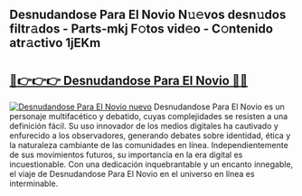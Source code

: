 ## Desnudandose Para El Novio N𝚞𝚎vos desn𝚞dos filtr𝚊dos - Parts-mkj F𝚘tos vid𝚎o - C𝚘ntenido atr𝚊ctivo 1jEKm

# <h2><a href="http://mbavh7.tromn.icu/?c=Desnudandose+Para+El+Novio">🔗👉👉👉 Desnudandose Para El Novio 🔗🔗</a></h2>

[![Desnudandose Para El Novio nuevo](https://i.imgur.com/pEAQMta.gif)](http://mbavh7.tromn.icu/?c=Desnudandose+Para+El+Novio)
Desnudandose Para El Novio es un personaje multifacético y debatido, cuyas complejidades se resisten a una definición fácil.  Su uso innovador de los medios digitales ha cautivado y enfurecido a los observadores, generando debates sobre identidad, ética y la naturaleza cambiante de las comunidades en línea. Independientemente de sus movimientos futuros, su importancia en la era digital es incuestionable. Con una dedicación inquebrantable y un encanto innegable, el viaje de Desnudandose Para El Novio en el universo en línea es interminable.
